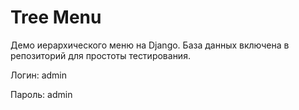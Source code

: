 # Tree Menu
Демо иерархического меню на Django.
База данных включена в репозиторий для простоты тестирования.

Логин: admin

Пароль: admin

